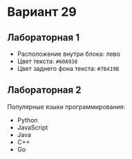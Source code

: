 # Вариант 29 

## Лабораторная 1 
- Расположение внутри блока: лево 
- Цвет текста: `#60A938` 
- Цвет заднего фона текста: `#7B419B` 

## Лабораторная 2 
Популярные языки программирования:
- Python
- JavaScript
- Java
- C++
- Go